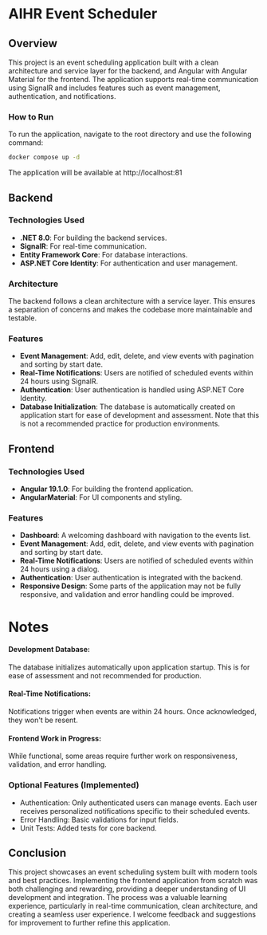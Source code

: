 # AIHR Event Scheduler

## Overview

This project is an event scheduling application built with a clean architecture and service layer for the backend, and Angular with Angular Material for the frontend. The application supports real-time communication using SignalR and includes features such as event management, authentication, and notifications.

### How to Run
To run the application, navigate to the root directory and use the following command:
```bash
docker compose up -d 
```
The application will be available at http://localhost:81

## Backend

### Technologies Used
- **.NET 8.0**: For building the backend services.
- **SignalR**: For real-time communication.
- **Entity Framework Core**: For database interactions.
- **ASP.NET Core Identity**: For authentication and user management.

### Architecture
The backend follows a clean architecture with a service layer. This ensures a separation of concerns and makes the codebase more maintainable and testable.

### Features
- **Event Management**: Add, edit, delete, and view events with pagination and sorting by start date.
- **Real-Time Notifications**: Users are notified of scheduled events within 24 hours using SignalR.
- **Authentication**: User authentication is handled using ASP.NET Core Identity.
- **Database Initialization**: The database is automatically created on application start for ease of development and assessment. Note that this is not a recommended practice for production environments.

## Frontend
### Technologies Used
- **Angular 19.1.0**: For building the frontend application.
- **AngularMaterial**: For UI components and styling.

### Features
- **Dashboard**: A welcoming dashboard with navigation to the events list.
- **Event Management**: Add, edit, delete, and view events with pagination and sorting by start date.
- **Real-Time Notifications**: Users are notified of scheduled events within 24 hours using a dialog.
- **Authentication**: User authentication is integrated with the backend.
- **Responsive Design**: Some parts of the application may not be fully responsive, and validation and error handling could be improved.


# Notes
#### Development Database: 
The database initializes automatically upon application startup. This is for ease of assessment and not recommended for production.
#### Real-Time Notifications: 
Notifications trigger when events are within 24 hours. Once acknowledged, they won't be resent.
#### Frontend Work in Progress: 
While functional, some areas require further work on responsiveness, validation, and error handling.

### Optional Features (Implemented)
- Authentication: Only authenticated users can manage events. Each user receives personalized notifications specific to their scheduled events.
- Error Handling: Basic validations for input fields.
- Unit Tests: Added tests for core backend.

## Conclusion
This project showcases an event scheduling system built with modern tools and best practices. Implementing the frontend application from scratch was both challenging and rewarding, providing a deeper understanding of UI development and integration. The process was a valuable learning experience, particularly in real-time communication, clean architecture, and creating a seamless user experience. I welcome feedback and suggestions for improvement to further refine this application.